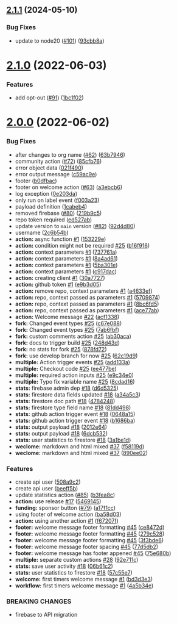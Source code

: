 ## [2.1.1](https://github.com/EddieJaoudeCommunity/gh-action-community/compare/v2.1.0...v2.1.1) (2024-05-10)


### Bug Fixes

* update to node20 ([#101](https://github.com/EddieJaoudeCommunity/gh-action-community/issues/101)) ([93cbb8a](https://github.com/EddieJaoudeCommunity/gh-action-community/commit/93cbb8af3f943e9ed01b3d180cd99f9764076aad))



# [2.1.0](https://github.com/EddieJaoudeCommunity/gh-action-community/compare/v2.0.0...v2.1.0) (2022-06-03)


### Features

* add opt-out ([#91](https://github.com/EddieJaoudeCommunity/gh-action-community/issues/91)) ([1bc1f02](https://github.com/EddieJaoudeCommunity/gh-action-community/commit/1bc1f02b15a1e530ea9ba414892d52a4ba65bc23))



# [2.0.0](https://github.com/EddieJaoudeCommunity/gh-action-community/compare/bd3d3e3efb6ab4f18bbf5c7e7152deb4392e0441...v2.0.0) (2022-06-02)


### Bug Fixes

* after changes to org name ([#62](https://github.com/EddieJaoudeCommunity/gh-action-community/issues/62)) ([63b7946](https://github.com/EddieJaoudeCommunity/gh-action-community/commit/63b7946f848fdab491ec9baffffe515dfa1824e2))
* community action ([#72](https://github.com/EddieJaoudeCommunity/gh-action-community/issues/72)) ([85cfb76](https://github.com/EddieJaoudeCommunity/gh-action-community/commit/85cfb76b8ddcdb079c5ddb9c2edeb6b61173ac8e))
* error object data ([021f490](https://github.com/EddieJaoudeCommunity/gh-action-community/commit/021f490db61a203bb961033b431a8d90fbeee1d4))
* error output message ([c59ac9e](https://github.com/EddieJaoudeCommunity/gh-action-community/commit/c59ac9ef6691ed74b6e162dda56e3317ff60c5fb))
* footer ([b0dfbac](https://github.com/EddieJaoudeCommunity/gh-action-community/commit/b0dfbac1c3b52846772089ef97c1d69f2123d992))
* footer on welcome action ([#63](https://github.com/EddieJaoudeCommunity/gh-action-community/issues/63)) ([a3ebcb6](https://github.com/EddieJaoudeCommunity/gh-action-community/commit/a3ebcb642298b9aa9615d44bc8ae2786245ae633))
* log exception ([0e203da](https://github.com/EddieJaoudeCommunity/gh-action-community/commit/0e203da76571dcff64e85c2b10a42187faae624b))
* only run on label event ([f003a23](https://github.com/EddieJaoudeCommunity/gh-action-community/commit/f003a23e89b0d69bd1e8df68fe4c34844b977263))
* payload definition ([1cabeb4](https://github.com/EddieJaoudeCommunity/gh-action-community/commit/1cabeb43415817532e09f56f4fa59f06f5543cb1))
* removed firebase ([#80](https://github.com/EddieJaoudeCommunity/gh-action-community/issues/80)) ([219b9c5](https://github.com/EddieJaoudeCommunity/gh-action-community/commit/219b9c5c2f6b7ba11b5ddeb27d8dda1881812fe7))
* repo token required ([ed527ab](https://github.com/EddieJaoudeCommunity/gh-action-community/commit/ed527ab1fade853d1b3b74c9b361faadfc77a4c0))
* update version to `main` version ([#82](https://github.com/EddieJaoudeCommunity/gh-action-community/issues/82)) ([92d4d80](https://github.com/EddieJaoudeCommunity/gh-action-community/commit/92d4d80e6e42b2dac72e7c4c5102dc8a47ab019b))
* username ([2c6b54b](https://github.com/EddieJaoudeCommunity/gh-action-community/commit/2c6b54bc969b4ce90c6c517a79eca3d5066d6fea))
* **action:** async function [#1](https://github.com/EddieJaoudeCommunity/gh-action-community/issues/1) ([153229e](https://github.com/EddieJaoudeCommunity/gh-action-community/commit/153229e11325ac6874822847445d00f4a39781f4))
* **action:** condition might not be required [#25](https://github.com/EddieJaoudeCommunity/gh-action-community/issues/25) ([b16f916](https://github.com/EddieJaoudeCommunity/gh-action-community/commit/b16f9166d64a6bd01502a30e4a995d383dd34980))
* **action:** context parameters [#1](https://github.com/EddieJaoudeCommunity/gh-action-community/issues/1) ([737761a](https://github.com/EddieJaoudeCommunity/gh-action-community/commit/737761afe6c26f9f20cfd9cbce5d64472ad9a1c4))
* **action:** context parameters [#1](https://github.com/EddieJaoudeCommunity/gh-action-community/issues/1) ([8a4ad61](https://github.com/EddieJaoudeCommunity/gh-action-community/commit/8a4ad61145716db76dc88d87ebeac2e3bc50644b))
* **action:** context parameters [#1](https://github.com/EddieJaoudeCommunity/gh-action-community/issues/1) ([5ba301e](https://github.com/EddieJaoudeCommunity/gh-action-community/commit/5ba301ec5c7d88c7d8aa892e63ae38c5e8826d79))
* **action:** context parameters [#1](https://github.com/EddieJaoudeCommunity/gh-action-community/issues/1) ([c917dac](https://github.com/EddieJaoudeCommunity/gh-action-community/commit/c917dac07cab67ceda21a66d281c238951832d2c))
* **action:** creating client [#1](https://github.com/EddieJaoudeCommunity/gh-action-community/issues/1) ([30a7727](https://github.com/EddieJaoudeCommunity/gh-action-community/commit/30a7727d515d4812b3d500bc7e62e15dba06e13b))
* **action:** github token [#1](https://github.com/EddieJaoudeCommunity/gh-action-community/issues/1) ([e9b3d05](https://github.com/EddieJaoudeCommunity/gh-action-community/commit/e9b3d05609f6dbe7546515de02613b9a7e6f8470))
* **action:** remove repo, context parameters [#1](https://github.com/EddieJaoudeCommunity/gh-action-community/issues/1) ([a4633ef](https://github.com/EddieJaoudeCommunity/gh-action-community/commit/a4633efcd4330307371369320c9c4c8bf7c0599a))
* **action:** repo, context passed as parameters [#1](https://github.com/EddieJaoudeCommunity/gh-action-community/issues/1) ([5709874](https://github.com/EddieJaoudeCommunity/gh-action-community/commit/570987464ae993a454d29f9c35b3adad4fd7b57f))
* **action:** repo, context passed as parameters [#1](https://github.com/EddieJaoudeCommunity/gh-action-community/issues/1) ([8bc6fd5](https://github.com/EddieJaoudeCommunity/gh-action-community/commit/8bc6fd5774bd4917122b9b3ac73c6232c410be13))
* **action:** repo, context passed as parameters [#1](https://github.com/EddieJaoudeCommunity/gh-action-community/issues/1) ([ace77ab](https://github.com/EddieJaoudeCommunity/gh-action-community/commit/ace77abf553fc140fc4a2938f824e797ce681013))
* **action:** Welcome message [#22](https://github.com/EddieJaoudeCommunity/gh-action-community/issues/22) ([acf1338](https://github.com/EddieJaoudeCommunity/gh-action-community/commit/acf1338719f011ce54327d21e8e385e13f8b4549))
* **fork:** Changed event types [#25](https://github.com/EddieJaoudeCommunity/gh-action-community/issues/25) ([c67e088](https://github.com/EddieJaoudeCommunity/gh-action-community/commit/c67e08809623119b37eceb0ae72a27062c39d9c7))
* **fork:** Changed event types [#25](https://github.com/EddieJaoudeCommunity/gh-action-community/issues/25) ([7ab6fbf](https://github.com/EddieJaoudeCommunity/gh-action-community/commit/7ab6fbf890b5b35b10598bec7a8402f386d156a7))
* **fork:** custom comments action [#25](https://github.com/EddieJaoudeCommunity/gh-action-community/issues/25) ([ab30aca](https://github.com/EddieJaoudeCommunity/gh-action-community/commit/ab30aca763dc089291bfcb0ba312a7453c8e319e))
* **fork:** docs to trigger build [#25](https://github.com/EddieJaoudeCommunity/gh-action-community/issues/25) ([248d43d](https://github.com/EddieJaoudeCommunity/gh-action-community/commit/248d43d1192ddae5926d47992a88ecf0a228f0d2))
* **fork:** no stats for fork [#25](https://github.com/EddieJaoudeCommunity/gh-action-community/issues/25) ([878fd72](https://github.com/EddieJaoudeCommunity/gh-action-community/commit/878fd72eba9ca63d2b3e91b08c20e8da7f769db3))
* **fork:** use develop branch for now [#25](https://github.com/EddieJaoudeCommunity/gh-action-community/issues/25) ([62c19d9](https://github.com/EddieJaoudeCommunity/gh-action-community/commit/62c19d931f21174c19b334ea7b9880a543ff1197))
* **multiple:** Action trigger events [#25](https://github.com/EddieJaoudeCommunity/gh-action-community/issues/25) ([add133a](https://github.com/EddieJaoudeCommunity/gh-action-community/commit/add133a3a0fd0242416da2b828ee453f802115d6))
* **multiple:** Checkout code [#25](https://github.com/EddieJaoudeCommunity/gh-action-community/issues/25) ([ee477be](https://github.com/EddieJaoudeCommunity/gh-action-community/commit/ee477bef6d1348f3b35b90d911536813b73c81bc))
* **multiple:** required action inputs [#25](https://github.com/EddieJaoudeCommunity/gh-action-community/issues/25) ([e9c34e0](https://github.com/EddieJaoudeCommunity/gh-action-community/commit/e9c34e0be25f6d2bde8f9413015b49de029894c1))
* **multiple:** Typo fix variable name [#25](https://github.com/EddieJaoudeCommunity/gh-action-community/issues/25) ([8cdad16](https://github.com/EddieJaoudeCommunity/gh-action-community/commit/8cdad166dbdc98852bec0a3c4df4186e5f6a0b01))
* **stats:** firebase admin dep [#18](https://github.com/EddieJaoudeCommunity/gh-action-community/issues/18) ([d6d5325](https://github.com/EddieJaoudeCommunity/gh-action-community/commit/d6d532545b6c0219b86077b8612f8df58f6695c5))
* **stats:** firestore data fields updated [#18](https://github.com/EddieJaoudeCommunity/gh-action-community/issues/18) ([a34a5c3](https://github.com/EddieJaoudeCommunity/gh-action-community/commit/a34a5c3b503ca69e2edaadb91b8822113b29f9ed))
* **stats:** firestore doc path [#18](https://github.com/EddieJaoudeCommunity/gh-action-community/issues/18) ([4784248](https://github.com/EddieJaoudeCommunity/gh-action-community/commit/4784248bf26e6538ff77167471bb1abc67fa03d3))
* **stats:** firestore type field name [#18](https://github.com/EddieJaoudeCommunity/gh-action-community/issues/18) ([81dd498](https://github.com/EddieJaoudeCommunity/gh-action-community/commit/81dd4989a1715f421db680b550c0843f29f8629b))
* **stats:** github action trigger event [#18](https://github.com/EddieJaoudeCommunity/gh-action-community/issues/18) ([0648a15](https://github.com/EddieJaoudeCommunity/gh-action-community/commit/0648a154d2b6a0672040c6e6f7e4b63ae8f42474))
* **stats:** github action trigger event [#18](https://github.com/EddieJaoudeCommunity/gh-action-community/issues/18) ([b1686ba](https://github.com/EddieJaoudeCommunity/gh-action-community/commit/b1686ba580d9381f7697e9982ea9b556c1e645c4))
* **stats:** output payload [#18](https://github.com/EddieJaoudeCommunity/gh-action-community/issues/18) ([2012e64](https://github.com/EddieJaoudeCommunity/gh-action-community/commit/2012e640e3990f5f352078a0efa72023814ef3f9))
* **stats:** output payload [#18](https://github.com/EddieJaoudeCommunity/gh-action-community/issues/18) ([6dcb532](https://github.com/EddieJaoudeCommunity/gh-action-community/commit/6dcb532ac1aa8e90d3e97b5e5ccc922617c258dc))
* **stats:** user statistics to firestore [#18](https://github.com/EddieJaoudeCommunity/gh-action-community/issues/18) ([3a1be1d](https://github.com/EddieJaoudeCommunity/gh-action-community/commit/3a1be1dc2d3a737e477851eabf31b5994a14af3d))
* **weclome:** markdown and html mixed [#37](https://github.com/EddieJaoudeCommunity/gh-action-community/issues/37) ([f58119d](https://github.com/EddieJaoudeCommunity/gh-action-community/commit/f58119dee4f2b611b477c2cda6cd3ff71e3da497))
* **weclome:** markdown and html mixed [#37](https://github.com/EddieJaoudeCommunity/gh-action-community/issues/37) ([890ee02](https://github.com/EddieJaoudeCommunity/gh-action-community/commit/890ee02c4d9e819cad63dc209fd4d0e3f4efa931))


### Features

* create api user ([508a9c2](https://github.com/EddieJaoudeCommunity/gh-action-community/commit/508a9c2c850145dda11d6fc8b66ca35fe4472bee))
* create api user ([beeff5b](https://github.com/EddieJaoudeCommunity/gh-action-community/commit/beeff5b934f605a7aeef6018cd0461a5ca365da3))
* update statistics action ([#85](https://github.com/EddieJaoudeCommunity/gh-action-community/issues/85)) ([b3fea8c](https://github.com/EddieJaoudeCommunity/gh-action-community/commit/b3fea8c4f62f59b7f177b18c2153e52fbdfaf3e7))
* **action:** use release [#17](https://github.com/EddieJaoudeCommunity/gh-action-community/issues/17) ([5469145](https://github.com/EddieJaoudeCommunity/gh-action-community/commit/5469145ce213bd56ac451b6c809b1b07fa79c5fc))
* **funding:** sponsor button ([#79](https://github.com/EddieJaoudeCommunity/gh-action-community/issues/79)) ([a17f1cc](https://github.com/EddieJaoudeCommunity/gh-action-community/commit/a17f1cccc80e07348dee8b1902e3ee96024630db))
* using footer of welcome action ([ba58d03](https://github.com/EddieJaoudeCommunity/gh-action-community/commit/ba58d0307a4c721be3e7bc5d8be7e46723c47e8b))
* **action:** using another action [#1](https://github.com/EddieJaoudeCommunity/gh-action-community/issues/1) ([f67207f](https://github.com/EddieJaoudeCommunity/gh-action-community/commit/f67207f6c1262406a4abe26ba0e9ec121e994acb))
* **footer:** welcome message footer formatting [#45](https://github.com/EddieJaoudeCommunity/gh-action-community/issues/45) ([ce8472d](https://github.com/EddieJaoudeCommunity/gh-action-community/commit/ce8472da914534839adae6628f75b5b8d2aa1451))
* **footer:** welcome message footer formatting [#45](https://github.com/EddieJaoudeCommunity/gh-action-community/issues/45) ([279c528](https://github.com/EddieJaoudeCommunity/gh-action-community/commit/279c528770e68ec425ff30e0437651869290fd52))
* **footer:** welcome message footer formatting [#45](https://github.com/EddieJaoudeCommunity/gh-action-community/issues/45) ([3f3bde6](https://github.com/EddieJaoudeCommunity/gh-action-community/commit/3f3bde6fbf6d69ca4d6d0168016ed56a82ee8641))
* **footer:** welcome message footer spacing [#45](https://github.com/EddieJaoudeCommunity/gh-action-community/issues/45) ([77d5db2](https://github.com/EddieJaoudeCommunity/gh-action-community/commit/77d5db2e77f7b1ac319399358410d8667356f84f))
* **footer:** welcome message has footer appened [#45](https://github.com/EddieJaoudeCommunity/gh-action-community/issues/45) ([75e680b](https://github.com/EddieJaoudeCommunity/gh-action-community/commit/75e680bec751b504f60e3aec2ff4d64a3be1c3b2))
* **multiple:** separate custom actions [#28](https://github.com/EddieJaoudeCommunity/gh-action-community/issues/28) ([92e711c](https://github.com/EddieJaoudeCommunity/gh-action-community/commit/92e711c68fcf2722697561fc0b94c0dd2f7f298c))
* **stats:** save user activity [#18](https://github.com/EddieJaoudeCommunity/gh-action-community/issues/18) ([06b61c2](https://github.com/EddieJaoudeCommunity/gh-action-community/commit/06b61c2d80f2df2de148fbce133d774ad2c6319e))
* **stats:** user statistics to firestore [#18](https://github.com/EddieJaoudeCommunity/gh-action-community/issues/18) ([57c55e7](https://github.com/EddieJaoudeCommunity/gh-action-community/commit/57c55e735427920094b671bcd54c6e27605dc254))
* **welcome:** first timers welcome message [#1](https://github.com/EddieJaoudeCommunity/gh-action-community/issues/1) ([bd3d3e3](https://github.com/EddieJaoudeCommunity/gh-action-community/commit/bd3d3e3efb6ab4f18bbf5c7e7152deb4392e0441))
* **workflow:** first timers welcome message [#1](https://github.com/EddieJaoudeCommunity/gh-action-community/issues/1) ([4a5b34e](https://github.com/EddieJaoudeCommunity/gh-action-community/commit/4a5b34ea32f62165967291f1c72d4b087ed05883))


### BREAKING CHANGES

* firebase to API migration



